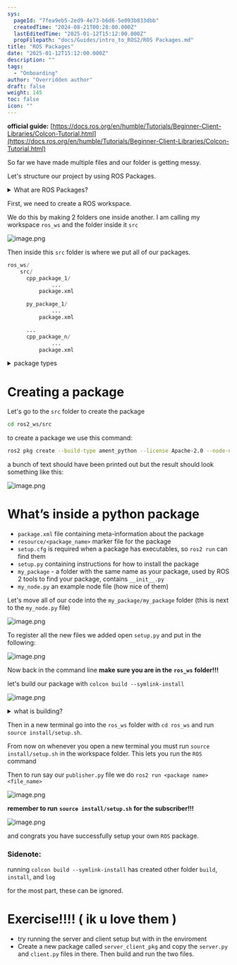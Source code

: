 ```yaml
---
sys:
  pageId: "7fea9eb5-2ed9-4e73-b6d6-5e093b833dbb"
  createdTime: "2024-08-21T00:28:00.000Z"
  lastEditedTime: "2025-01-12T15:12:00.000Z"
  propFilepath: "docs/Guides/intro_to_ROS2/ROS Packages.md"
title: "ROS Packages"
date: "2025-01-12T15:12:00.000Z"
description: ""
tags:
  - "Onboarding"
author: "Overridden author"
draft: false
weight: 145
toc: false
icon: ""
---
```


**official guide:** [https://docs.ros.org/en/humble/Tutorials/Beginner-Client-Libraries/Colcon-Tutorial.html](https://docs.ros.org/en/humble/Tutorials/Beginner-Client-Libraries/Colcon-Tutorial.html)

So far we have made multiple files and our folder is getting messy.

Let's structure our project by using ROS Packages.

<details>

<summary>What are ROS Packages?</summary>

ROS Packages are, as the name implies, packages of code that are highly sharable between ROS developers.

They consist of a folder, `package.xml` file, and source code

```python
      cpp_package_1/
		      ... imagine much code files here ..
          package.xml
```

</details>

First, we need to create a ROS workspace.

We do this by making 2 folders one inside another. I am calling my workspace `ros_ws` and the folder inside it `src`

![image.png](https://prod-files-secure.s3.us-west-2.amazonaws.com/d518164a-d88e-44d1-a4ee-3adb3bd8bce0/70706947-fd18-4537-a67b-e12946812d31/image.png?X-Amz-Algorithm=AWS4-HMAC-SHA256&X-Amz-Content-Sha256=UNSIGNED-PAYLOAD&X-Amz-Credential=ASIAZI2LB466THBVAJ4Y%2F20250325%2Fus-west-2%2Fs3%2Faws4_request&X-Amz-Date=20250325T150902Z&X-Amz-Expires=3600&X-Amz-Security-Token=IQoJb3JpZ2luX2VjEK%2F%2F%2F%2F%2F%2F%2F%2F%2F%2F%2FwEaCXVzLXdlc3QtMiJIMEYCIQDNipsWdbiBxM9WvCSFMIUO2%2Bneawnsf1e%2Fr82dt3TjJAIhAJ%2FcOEo9afO%2B6Me%2FUPoIR6Yhya4x9uQhjmVI3BzU822yKv8DCBgQABoMNjM3NDIzMTgzODA1Igw%2BZevQMT4uXvYHr9kq3APvLlOye5JOTyKtYVi06i18AIdblJq41st4T0ko3X9d8LA09M6OBTAC18eQdyFTc2BJcmzYhbhLBlsYCsNv1%2F8UGaE1wseRSEqGOPlENg1amEgoswtjOF6mUeGGxOvfuim9Qxb3rctTNpWoFQjFFw%2FkJuEzdaXvFCDYaGv16mVN0kNXhuHOcA5CbAKpvFN%2Bt23elhhWHc0YHaJgnohR7lCIRVOIL%2FMnUK7CikcwQJlCReSEv6bCx9%2F6twIRwKOo7Lhd9eNttWazWggCKSgkgt7vOj1P%2Fo6OsgYlyyJU97Wun0w9wFRUnpTMrF6UmaOqY94rTOXMdy%2Fl5umQDSBgLChct2C7H9BxbaJBgqT1kXLCKlb0SYyZdIhdbN6sIz%2BlHxMfRxgjYlDIcrGMnr3yjCOPsEfy8%2B%2FAdOS%2BXDf5Iw%2FwAfuS%2F5XMJTc39YcCQglzsrKBHwIAcoajF5ZQKZWSFJoWcGtfa%2FmaOcl2bSBVpEJkOcCeu2t8ahIwfpqnNmbZpwLSWgxmKKE%2Fby4hfHyWx4SkpxGlGP1HXjXZyCTyPxTrYD4yd506fetiS70QYoxIfrHugxonb0fa6BWFzLdnXpRWvGBaVQj8eI4Y3TwCjxENq0C3eyW80Vc%2F03N%2FbTDQhYu%2FBjqkAXjwRBmyuatgwRAJMWKQ%2FDiF88j2UZUx%2F%2F2zrA%2BH2Sqry31hp8LkdaiYiw%2FGuFE7sCc842Mfj1YOc3HrRnVEWl%2FbW4FW5zsYPVwuvhThE4Syh1JnYW9eGenQyVn6s9D4WsqjyXc%2ByVi0ebHJJKWWV7JtSvtbpr8ZKSDqJwe6ScY6GrBkTegwSeRMo8mTr1ngR8QMTyhDiBbaDJhk6m8AOE0JdE7w&X-Amz-Signature=cbb75f98cea9d585cab07059588cc0d1e8ef800b2ab7252710ad56ba365ea86c&X-Amz-SignedHeaders=host&x-id=GetObject)

Then inside this `src` folder is where we put all of our packages.

```python
ros_ws/
    src/
      cpp_package_1/
		      ...
          package.xml

      py_package_1/
		      ...
          package.xml

      ...
      cpp_package_n/
		      ...
          package.xml

```

<details>

<summary>package types</summary>

packages can be either `C++` or python.

the intern file structure is different for each but for this guide we will stick to creating python packages

</details>

# Creating a package

Let's go to the `src` folder to create the package

```bash
cd ros2_ws/src
```

to create a package we use this command:

```bash
ros2 pkg create --build-type ament_python --license Apache-2.0 --node-name my_node my_package
```

a bunch of text should have been printed out but the result should look something like this:

![image.png](https://prod-files-secure.s3.us-west-2.amazonaws.com/d518164a-d88e-44d1-a4ee-3adb3bd8bce0/e6cf1e3f-8512-4a3e-b131-079f800bf3e8/image.png?X-Amz-Algorithm=AWS4-HMAC-SHA256&X-Amz-Content-Sha256=UNSIGNED-PAYLOAD&X-Amz-Credential=ASIAZI2LB466THBVAJ4Y%2F20250325%2Fus-west-2%2Fs3%2Faws4_request&X-Amz-Date=20250325T150902Z&X-Amz-Expires=3600&X-Amz-Security-Token=IQoJb3JpZ2luX2VjEK%2F%2F%2F%2F%2F%2F%2F%2F%2F%2F%2FwEaCXVzLXdlc3QtMiJIMEYCIQDNipsWdbiBxM9WvCSFMIUO2%2Bneawnsf1e%2Fr82dt3TjJAIhAJ%2FcOEo9afO%2B6Me%2FUPoIR6Yhya4x9uQhjmVI3BzU822yKv8DCBgQABoMNjM3NDIzMTgzODA1Igw%2BZevQMT4uXvYHr9kq3APvLlOye5JOTyKtYVi06i18AIdblJq41st4T0ko3X9d8LA09M6OBTAC18eQdyFTc2BJcmzYhbhLBlsYCsNv1%2F8UGaE1wseRSEqGOPlENg1amEgoswtjOF6mUeGGxOvfuim9Qxb3rctTNpWoFQjFFw%2FkJuEzdaXvFCDYaGv16mVN0kNXhuHOcA5CbAKpvFN%2Bt23elhhWHc0YHaJgnohR7lCIRVOIL%2FMnUK7CikcwQJlCReSEv6bCx9%2F6twIRwKOo7Lhd9eNttWazWggCKSgkgt7vOj1P%2Fo6OsgYlyyJU97Wun0w9wFRUnpTMrF6UmaOqY94rTOXMdy%2Fl5umQDSBgLChct2C7H9BxbaJBgqT1kXLCKlb0SYyZdIhdbN6sIz%2BlHxMfRxgjYlDIcrGMnr3yjCOPsEfy8%2B%2FAdOS%2BXDf5Iw%2FwAfuS%2F5XMJTc39YcCQglzsrKBHwIAcoajF5ZQKZWSFJoWcGtfa%2FmaOcl2bSBVpEJkOcCeu2t8ahIwfpqnNmbZpwLSWgxmKKE%2Fby4hfHyWx4SkpxGlGP1HXjXZyCTyPxTrYD4yd506fetiS70QYoxIfrHugxonb0fa6BWFzLdnXpRWvGBaVQj8eI4Y3TwCjxENq0C3eyW80Vc%2F03N%2FbTDQhYu%2FBjqkAXjwRBmyuatgwRAJMWKQ%2FDiF88j2UZUx%2F%2F2zrA%2BH2Sqry31hp8LkdaiYiw%2FGuFE7sCc842Mfj1YOc3HrRnVEWl%2FbW4FW5zsYPVwuvhThE4Syh1JnYW9eGenQyVn6s9D4WsqjyXc%2ByVi0ebHJJKWWV7JtSvtbpr8ZKSDqJwe6ScY6GrBkTegwSeRMo8mTr1ngR8QMTyhDiBbaDJhk6m8AOE0JdE7w&X-Amz-Signature=dbe86a39912c2da0e930b3c7e98bac9e59d7c1749c845c8cff75f10acfff4ea0&X-Amz-SignedHeaders=host&x-id=GetObject)

# What’s inside a python package

- `package.xml` file containing meta-information about the package
- `resource/<package_name>` marker file for the package
- `setup.cfg` is required when a package has executables, so `ros2 run` can find them
- `setup.py` containing instructions for how to install the package
- `my_package` - a folder with the same name as your package, used by ROS 2 tools to find your package, contains `__init__.py`
- `my_node.py` an example node file (how nice of them)

Let's move all of our code into the `my_package/my_package` folder (this is next to the `my_node.py` file)

![image.png](https://prod-files-secure.s3.us-west-2.amazonaws.com/d518164a-d88e-44d1-a4ee-3adb3bd8bce0/9ce58f11-0da9-4d3e-b86d-506a9685d378/image.png?X-Amz-Algorithm=AWS4-HMAC-SHA256&X-Amz-Content-Sha256=UNSIGNED-PAYLOAD&X-Amz-Credential=ASIAZI2LB466THBVAJ4Y%2F20250325%2Fus-west-2%2Fs3%2Faws4_request&X-Amz-Date=20250325T150902Z&X-Amz-Expires=3600&X-Amz-Security-Token=IQoJb3JpZ2luX2VjEK%2F%2F%2F%2F%2F%2F%2F%2F%2F%2F%2FwEaCXVzLXdlc3QtMiJIMEYCIQDNipsWdbiBxM9WvCSFMIUO2%2Bneawnsf1e%2Fr82dt3TjJAIhAJ%2FcOEo9afO%2B6Me%2FUPoIR6Yhya4x9uQhjmVI3BzU822yKv8DCBgQABoMNjM3NDIzMTgzODA1Igw%2BZevQMT4uXvYHr9kq3APvLlOye5JOTyKtYVi06i18AIdblJq41st4T0ko3X9d8LA09M6OBTAC18eQdyFTc2BJcmzYhbhLBlsYCsNv1%2F8UGaE1wseRSEqGOPlENg1amEgoswtjOF6mUeGGxOvfuim9Qxb3rctTNpWoFQjFFw%2FkJuEzdaXvFCDYaGv16mVN0kNXhuHOcA5CbAKpvFN%2Bt23elhhWHc0YHaJgnohR7lCIRVOIL%2FMnUK7CikcwQJlCReSEv6bCx9%2F6twIRwKOo7Lhd9eNttWazWggCKSgkgt7vOj1P%2Fo6OsgYlyyJU97Wun0w9wFRUnpTMrF6UmaOqY94rTOXMdy%2Fl5umQDSBgLChct2C7H9BxbaJBgqT1kXLCKlb0SYyZdIhdbN6sIz%2BlHxMfRxgjYlDIcrGMnr3yjCOPsEfy8%2B%2FAdOS%2BXDf5Iw%2FwAfuS%2F5XMJTc39YcCQglzsrKBHwIAcoajF5ZQKZWSFJoWcGtfa%2FmaOcl2bSBVpEJkOcCeu2t8ahIwfpqnNmbZpwLSWgxmKKE%2Fby4hfHyWx4SkpxGlGP1HXjXZyCTyPxTrYD4yd506fetiS70QYoxIfrHugxonb0fa6BWFzLdnXpRWvGBaVQj8eI4Y3TwCjxENq0C3eyW80Vc%2F03N%2FbTDQhYu%2FBjqkAXjwRBmyuatgwRAJMWKQ%2FDiF88j2UZUx%2F%2F2zrA%2BH2Sqry31hp8LkdaiYiw%2FGuFE7sCc842Mfj1YOc3HrRnVEWl%2FbW4FW5zsYPVwuvhThE4Syh1JnYW9eGenQyVn6s9D4WsqjyXc%2ByVi0ebHJJKWWV7JtSvtbpr8ZKSDqJwe6ScY6GrBkTegwSeRMo8mTr1ngR8QMTyhDiBbaDJhk6m8AOE0JdE7w&X-Amz-Signature=b0ec2d4353dfb95db4d874d86473bd9560232556d97799ea7aa12d6b22ea5161&X-Amz-SignedHeaders=host&x-id=GetObject)

To register all the new files we added open `setup.py` and put in the following:

![image.png](https://prod-files-secure.s3.us-west-2.amazonaws.com/d518164a-d88e-44d1-a4ee-3adb3bd8bce0/1cd7c262-4cae-4496-9d75-c178537d24a2/image.png?X-Amz-Algorithm=AWS4-HMAC-SHA256&X-Amz-Content-Sha256=UNSIGNED-PAYLOAD&X-Amz-Credential=ASIAZI2LB466THBVAJ4Y%2F20250325%2Fus-west-2%2Fs3%2Faws4_request&X-Amz-Date=20250325T150902Z&X-Amz-Expires=3600&X-Amz-Security-Token=IQoJb3JpZ2luX2VjEK%2F%2F%2F%2F%2F%2F%2F%2F%2F%2F%2FwEaCXVzLXdlc3QtMiJIMEYCIQDNipsWdbiBxM9WvCSFMIUO2%2Bneawnsf1e%2Fr82dt3TjJAIhAJ%2FcOEo9afO%2B6Me%2FUPoIR6Yhya4x9uQhjmVI3BzU822yKv8DCBgQABoMNjM3NDIzMTgzODA1Igw%2BZevQMT4uXvYHr9kq3APvLlOye5JOTyKtYVi06i18AIdblJq41st4T0ko3X9d8LA09M6OBTAC18eQdyFTc2BJcmzYhbhLBlsYCsNv1%2F8UGaE1wseRSEqGOPlENg1amEgoswtjOF6mUeGGxOvfuim9Qxb3rctTNpWoFQjFFw%2FkJuEzdaXvFCDYaGv16mVN0kNXhuHOcA5CbAKpvFN%2Bt23elhhWHc0YHaJgnohR7lCIRVOIL%2FMnUK7CikcwQJlCReSEv6bCx9%2F6twIRwKOo7Lhd9eNttWazWggCKSgkgt7vOj1P%2Fo6OsgYlyyJU97Wun0w9wFRUnpTMrF6UmaOqY94rTOXMdy%2Fl5umQDSBgLChct2C7H9BxbaJBgqT1kXLCKlb0SYyZdIhdbN6sIz%2BlHxMfRxgjYlDIcrGMnr3yjCOPsEfy8%2B%2FAdOS%2BXDf5Iw%2FwAfuS%2F5XMJTc39YcCQglzsrKBHwIAcoajF5ZQKZWSFJoWcGtfa%2FmaOcl2bSBVpEJkOcCeu2t8ahIwfpqnNmbZpwLSWgxmKKE%2Fby4hfHyWx4SkpxGlGP1HXjXZyCTyPxTrYD4yd506fetiS70QYoxIfrHugxonb0fa6BWFzLdnXpRWvGBaVQj8eI4Y3TwCjxENq0C3eyW80Vc%2F03N%2FbTDQhYu%2FBjqkAXjwRBmyuatgwRAJMWKQ%2FDiF88j2UZUx%2F%2F2zrA%2BH2Sqry31hp8LkdaiYiw%2FGuFE7sCc842Mfj1YOc3HrRnVEWl%2FbW4FW5zsYPVwuvhThE4Syh1JnYW9eGenQyVn6s9D4WsqjyXc%2ByVi0ebHJJKWWV7JtSvtbpr8ZKSDqJwe6ScY6GrBkTegwSeRMo8mTr1ngR8QMTyhDiBbaDJhk6m8AOE0JdE7w&X-Amz-Signature=3628b396f401a55cbdc3f3048488e1dc07cb78e3e67b27af4d500693d6d3c1c2&X-Amz-SignedHeaders=host&x-id=GetObject)

Now back in the command line **make sure you are in the** **`ros_ws`** **folder!!!**

let's build our package with `colcon build --symlink-install`

![image.png](https://prod-files-secure.s3.us-west-2.amazonaws.com/d518164a-d88e-44d1-a4ee-3adb3bd8bce0/2f2a0d27-b173-48fd-b189-5f5c0ce65619/image.png?X-Amz-Algorithm=AWS4-HMAC-SHA256&X-Amz-Content-Sha256=UNSIGNED-PAYLOAD&X-Amz-Credential=ASIAZI2LB466THBVAJ4Y%2F20250325%2Fus-west-2%2Fs3%2Faws4_request&X-Amz-Date=20250325T150902Z&X-Amz-Expires=3600&X-Amz-Security-Token=IQoJb3JpZ2luX2VjEK%2F%2F%2F%2F%2F%2F%2F%2F%2F%2F%2FwEaCXVzLXdlc3QtMiJIMEYCIQDNipsWdbiBxM9WvCSFMIUO2%2Bneawnsf1e%2Fr82dt3TjJAIhAJ%2FcOEo9afO%2B6Me%2FUPoIR6Yhya4x9uQhjmVI3BzU822yKv8DCBgQABoMNjM3NDIzMTgzODA1Igw%2BZevQMT4uXvYHr9kq3APvLlOye5JOTyKtYVi06i18AIdblJq41st4T0ko3X9d8LA09M6OBTAC18eQdyFTc2BJcmzYhbhLBlsYCsNv1%2F8UGaE1wseRSEqGOPlENg1amEgoswtjOF6mUeGGxOvfuim9Qxb3rctTNpWoFQjFFw%2FkJuEzdaXvFCDYaGv16mVN0kNXhuHOcA5CbAKpvFN%2Bt23elhhWHc0YHaJgnohR7lCIRVOIL%2FMnUK7CikcwQJlCReSEv6bCx9%2F6twIRwKOo7Lhd9eNttWazWggCKSgkgt7vOj1P%2Fo6OsgYlyyJU97Wun0w9wFRUnpTMrF6UmaOqY94rTOXMdy%2Fl5umQDSBgLChct2C7H9BxbaJBgqT1kXLCKlb0SYyZdIhdbN6sIz%2BlHxMfRxgjYlDIcrGMnr3yjCOPsEfy8%2B%2FAdOS%2BXDf5Iw%2FwAfuS%2F5XMJTc39YcCQglzsrKBHwIAcoajF5ZQKZWSFJoWcGtfa%2FmaOcl2bSBVpEJkOcCeu2t8ahIwfpqnNmbZpwLSWgxmKKE%2Fby4hfHyWx4SkpxGlGP1HXjXZyCTyPxTrYD4yd506fetiS70QYoxIfrHugxonb0fa6BWFzLdnXpRWvGBaVQj8eI4Y3TwCjxENq0C3eyW80Vc%2F03N%2FbTDQhYu%2FBjqkAXjwRBmyuatgwRAJMWKQ%2FDiF88j2UZUx%2F%2F2zrA%2BH2Sqry31hp8LkdaiYiw%2FGuFE7sCc842Mfj1YOc3HrRnVEWl%2FbW4FW5zsYPVwuvhThE4Syh1JnYW9eGenQyVn6s9D4WsqjyXc%2ByVi0ebHJJKWWV7JtSvtbpr8ZKSDqJwe6ScY6GrBkTegwSeRMo8mTr1ngR8QMTyhDiBbaDJhk6m8AOE0JdE7w&X-Amz-Signature=ad6fab9968f1d0e98f8c69936e6426d07870c3fa299529ff9ea17fe6f9079b4c&X-Amz-SignedHeaders=host&x-id=GetObject)

<details>

<summary>what is building?</summary>

if you are a CS major at Rose-Hulman you will learn the answer to this in CSSE132

but TLDR; is it combines all the code files into one program that can be run easily 

</details>

Then in a new terminal go into the `ros_ws` folder with `cd ros_ws` and run `source install/setup.sh`. 

From now on whenever you open a new terminal you must run `source install/setup.sh` in the workspace folder. This lets you run the `ROS` command

Then to run say our `publisher.py` file we do `ros2 run <package name> <file_name>`

![image.png](https://prod-files-secure.s3.us-west-2.amazonaws.com/d518164a-d88e-44d1-a4ee-3adb3bd8bce0/4f4b1219-3a44-4632-aa0a-ce3471699f59/image.png?X-Amz-Algorithm=AWS4-HMAC-SHA256&X-Amz-Content-Sha256=UNSIGNED-PAYLOAD&X-Amz-Credential=ASIAZI2LB466THBVAJ4Y%2F20250325%2Fus-west-2%2Fs3%2Faws4_request&X-Amz-Date=20250325T150902Z&X-Amz-Expires=3600&X-Amz-Security-Token=IQoJb3JpZ2luX2VjEK%2F%2F%2F%2F%2F%2F%2F%2F%2F%2F%2FwEaCXVzLXdlc3QtMiJIMEYCIQDNipsWdbiBxM9WvCSFMIUO2%2Bneawnsf1e%2Fr82dt3TjJAIhAJ%2FcOEo9afO%2B6Me%2FUPoIR6Yhya4x9uQhjmVI3BzU822yKv8DCBgQABoMNjM3NDIzMTgzODA1Igw%2BZevQMT4uXvYHr9kq3APvLlOye5JOTyKtYVi06i18AIdblJq41st4T0ko3X9d8LA09M6OBTAC18eQdyFTc2BJcmzYhbhLBlsYCsNv1%2F8UGaE1wseRSEqGOPlENg1amEgoswtjOF6mUeGGxOvfuim9Qxb3rctTNpWoFQjFFw%2FkJuEzdaXvFCDYaGv16mVN0kNXhuHOcA5CbAKpvFN%2Bt23elhhWHc0YHaJgnohR7lCIRVOIL%2FMnUK7CikcwQJlCReSEv6bCx9%2F6twIRwKOo7Lhd9eNttWazWggCKSgkgt7vOj1P%2Fo6OsgYlyyJU97Wun0w9wFRUnpTMrF6UmaOqY94rTOXMdy%2Fl5umQDSBgLChct2C7H9BxbaJBgqT1kXLCKlb0SYyZdIhdbN6sIz%2BlHxMfRxgjYlDIcrGMnr3yjCOPsEfy8%2B%2FAdOS%2BXDf5Iw%2FwAfuS%2F5XMJTc39YcCQglzsrKBHwIAcoajF5ZQKZWSFJoWcGtfa%2FmaOcl2bSBVpEJkOcCeu2t8ahIwfpqnNmbZpwLSWgxmKKE%2Fby4hfHyWx4SkpxGlGP1HXjXZyCTyPxTrYD4yd506fetiS70QYoxIfrHugxonb0fa6BWFzLdnXpRWvGBaVQj8eI4Y3TwCjxENq0C3eyW80Vc%2F03N%2FbTDQhYu%2FBjqkAXjwRBmyuatgwRAJMWKQ%2FDiF88j2UZUx%2F%2F2zrA%2BH2Sqry31hp8LkdaiYiw%2FGuFE7sCc842Mfj1YOc3HrRnVEWl%2FbW4FW5zsYPVwuvhThE4Syh1JnYW9eGenQyVn6s9D4WsqjyXc%2ByVi0ebHJJKWWV7JtSvtbpr8ZKSDqJwe6ScY6GrBkTegwSeRMo8mTr1ngR8QMTyhDiBbaDJhk6m8AOE0JdE7w&X-Amz-Signature=8876a7cfe4c43ef6962fc64847054e31a44c5bb16b95ffeb78c3b011926782ad&X-Amz-SignedHeaders=host&x-id=GetObject)

**remember to run** **`source install/setup.sh`** **for the subscriber!!!**

![image.png](https://prod-files-secure.s3.us-west-2.amazonaws.com/d518164a-d88e-44d1-a4ee-3adb3bd8bce0/02121119-dad4-49ec-8356-c956108b4243/image.png?X-Amz-Algorithm=AWS4-HMAC-SHA256&X-Amz-Content-Sha256=UNSIGNED-PAYLOAD&X-Amz-Credential=ASIAZI2LB466THBVAJ4Y%2F20250325%2Fus-west-2%2Fs3%2Faws4_request&X-Amz-Date=20250325T150902Z&X-Amz-Expires=3600&X-Amz-Security-Token=IQoJb3JpZ2luX2VjEK%2F%2F%2F%2F%2F%2F%2F%2F%2F%2F%2FwEaCXVzLXdlc3QtMiJIMEYCIQDNipsWdbiBxM9WvCSFMIUO2%2Bneawnsf1e%2Fr82dt3TjJAIhAJ%2FcOEo9afO%2B6Me%2FUPoIR6Yhya4x9uQhjmVI3BzU822yKv8DCBgQABoMNjM3NDIzMTgzODA1Igw%2BZevQMT4uXvYHr9kq3APvLlOye5JOTyKtYVi06i18AIdblJq41st4T0ko3X9d8LA09M6OBTAC18eQdyFTc2BJcmzYhbhLBlsYCsNv1%2F8UGaE1wseRSEqGOPlENg1amEgoswtjOF6mUeGGxOvfuim9Qxb3rctTNpWoFQjFFw%2FkJuEzdaXvFCDYaGv16mVN0kNXhuHOcA5CbAKpvFN%2Bt23elhhWHc0YHaJgnohR7lCIRVOIL%2FMnUK7CikcwQJlCReSEv6bCx9%2F6twIRwKOo7Lhd9eNttWazWggCKSgkgt7vOj1P%2Fo6OsgYlyyJU97Wun0w9wFRUnpTMrF6UmaOqY94rTOXMdy%2Fl5umQDSBgLChct2C7H9BxbaJBgqT1kXLCKlb0SYyZdIhdbN6sIz%2BlHxMfRxgjYlDIcrGMnr3yjCOPsEfy8%2B%2FAdOS%2BXDf5Iw%2FwAfuS%2F5XMJTc39YcCQglzsrKBHwIAcoajF5ZQKZWSFJoWcGtfa%2FmaOcl2bSBVpEJkOcCeu2t8ahIwfpqnNmbZpwLSWgxmKKE%2Fby4hfHyWx4SkpxGlGP1HXjXZyCTyPxTrYD4yd506fetiS70QYoxIfrHugxonb0fa6BWFzLdnXpRWvGBaVQj8eI4Y3TwCjxENq0C3eyW80Vc%2F03N%2FbTDQhYu%2FBjqkAXjwRBmyuatgwRAJMWKQ%2FDiF88j2UZUx%2F%2F2zrA%2BH2Sqry31hp8LkdaiYiw%2FGuFE7sCc842Mfj1YOc3HrRnVEWl%2FbW4FW5zsYPVwuvhThE4Syh1JnYW9eGenQyVn6s9D4WsqjyXc%2ByVi0ebHJJKWWV7JtSvtbpr8ZKSDqJwe6ScY6GrBkTegwSeRMo8mTr1ngR8QMTyhDiBbaDJhk6m8AOE0JdE7w&X-Amz-Signature=d8fad2f4e455b02cb4f95579eb24f3c41fcee8c20af78fb284d233ca0f8b1fd7&X-Amz-SignedHeaders=host&x-id=GetObject)

and congrats you have successfully setup your own `ROS` package.

### Sidenote:

running `colcon build --symlink-install` has created other folder `build`, `install`, and `log`

for the most part, these can be ignored.

# Exercise!!!! ( ik u love them )

- try running the server and client setup but with in the enviroment
- Create a new package called `server_client_pkg` and copy the `server.py` and `client.py` files in there. Then build and run the two files.
